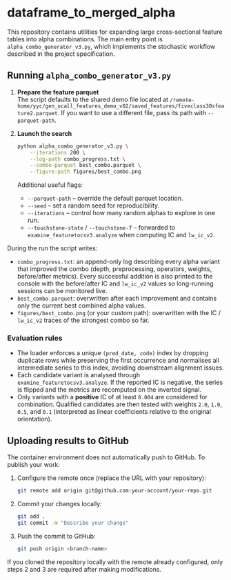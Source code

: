 # dataframe_to_merged_alpha

This repository contains utilities for expanding large cross-sectional feature tables into alpha combinations.  The main entry point is `alpha_combo_generator_v3.py`, which implements the stochastic workflow described in the project specification.

## Running `alpha_combo_generator_v3.py`

1. **Prepare the feature parquet**  
   The script defaults to the shared demo file located at
   `/remote-home/yyc/gen_ocall_features_demo_v02/saved_features/fiveclass30sfeature2.parquet`.  If you want to use a different file, pass its path with `--parquet-path`.

2. **Launch the search**  
   ```bash
   python alpha_combo_generator_v3.py \
       --iterations 200 \
       --log-path combo_progress.txt \
       --combo-parquet best_combo.parquet \
       --figure-path figures/best_combo.png
   ```
   Additional useful flags:
   - `--parquet-path` – override the default parquet location.
   - `--seed` – set a random seed for reproducibility.
   - `--iterations` – control how many random alphas to explore in one run.
   - `--touchstone-state` / `--touchstone-T` – forwarded to `examine_featuretocsv3.analyze` when computing IC and `lw_ic_v2`.

During the run the script writes:
- `combo_progress.txt`: an append-only log describing every alpha variant that improved the combo (depth, preprocessing, operators, weights, before/after metrics).  Every successful addition is also printed to the console with the before/after IC and `lw_ic_v2` values so long-running sessions can be monitored live.
- `best_combo.parquet`: overwritten after each improvement and contains only the current best combined alpha values.
- `figures/best_combo.png` (or your custom path): overwritten with the IC / `lw_ic_v2` traces of the strongest combo so far.

### Evaluation rules

- The loader enforces a unique `(pred_date, code)` index by dropping duplicate rows while preserving the first occurrence and normalises all intermediate series to this index, avoiding downstream alignment issues.
- Each candidate variant is analysed through `examine_featuretocsv3.analyze`.  If the reported IC is negative, the series is flipped and the metrics are recomputed on the inverted signal.
- Only variants with a **positive** IC of at least `0.004` are considered for combination.  Qualified candidates are then tested with weights `2.0`, `1.0`, `0.5`, and `0.1` (interpreted as linear coefficients relative to the original orientation).

## Uploading results to GitHub

The container environment does not automatically push to GitHub.  To publish your work:

1. Configure the remote once (replace the URL with your repository):
   ```bash
   git remote add origin git@github.com:your-account/your-repo.git
   ```

2. Commit your changes locally:
   ```bash
   git add .
   git commit -m "Describe your change"
   ```

3. Push the commit to GitHub:
   ```bash
   git push origin <branch-name>
   ```

If you cloned the repository locally with the remote already configured, only steps 2 and 3 are required after making modifications.

